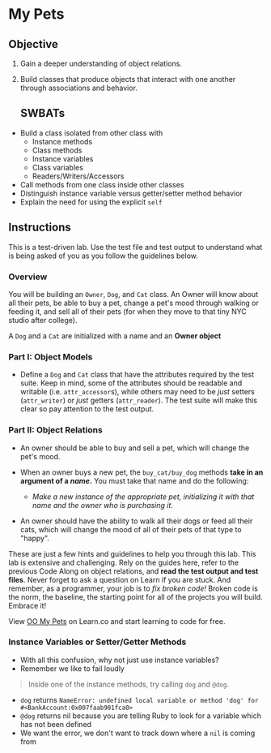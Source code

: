 # My Pets

## Objective

1.  Gain a deeper understanding of object relations.
2.  Build classes that produce objects that interact with one another through
    associations and behavior.

    ## SWBATs

* Build a class isolated from other class with
  * Instance methods
  * Class methods
  * Instance variables
  * Class variables
  * Readers/Writers/Accessors
* Call methods from one class inside other classes
* Distinguish instance variable versus getter/setter method behavior
* Explain the need for using the explicit `self`

## Instructions

This is a test-driven lab. Use the test file and test output to understand what
is being asked of you as you follow the guidelines below.


### Overview

You will be building an `Owner`, `Dog`, and `Cat` class. An Owner will
know about all their pets, be able to buy a pet, change a pet's mood through
walking or feeding it, and sell all of their pets (for when they
move to that tiny NYC studio after college).

A `Dog` and a `Cat` are initialized with a name and an **Owner object**

### Part I: Object Models

- Define a `Dog` and `Cat` class that have the attributes required by the
  test suite. Keep in mind, some of the attributes should be readable and writable
  (i.e. `attr_accessor`s), while others may need to be _just_ setters
  (`attr_writer`) or _just_ getters (`attr_reader`). The test suite will make this
  clear so pay attention to the test output.

### Part II: Object Relations

- An owner should be able to buy and sell a pet, which will change the pet's mood.

- When an owner buys a new pet, the `buy_cat/buy_dog` methods **take in an
  argument of a _name_.** You must take that name and do the following:

  - _Make a new instance of the appropriate pet, initializing it with that name
    and the owner who is purchasing it_.

- An owner should have the ability to walk all their dogs or feed all their cats, which
will change the mood of all of their pets of that type to "happy".

These are just a few hints and guidelines to help you through this lab. This lab
is extensive and challenging. Rely on the guides here, refer to the previous
Code Along on object relations, and **read the test output and test files**.
Never forget to ask a question on Learn if you are stuck. And remember, as a
programmer, your job is to _fix broken code!_ Broken code is the norm, the
baseline, the starting point for all of the projects you will build. Embrace it!

<p class='util--hide'>View <a href='https://learn.co/lessons/oo-my-pets'>OO My Pets</a> on Learn.co and start learning to code for free.</p>



### Instance Variables or Setter/Getter Methods

* With all this confusion, why not just use instance variables?
* Remember we like to fail loudly

> Inside one of the instance methods, try calling `dog` and `@dog`.

* `dog` returns `NameError: undefined local variable or method 'dog' for #<BankAccount:0x007faab901fca0>`
* `@dog` returns nil because you are telling Ruby to look for a variable which has not been defined
* We want the error, we don't want to track down where a `nil` is coming from
